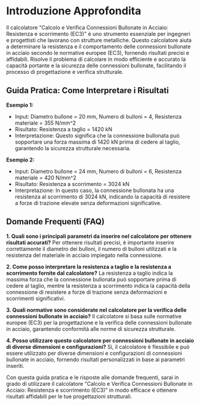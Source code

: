 # Introduzione Approfondita
Il calcolatore "Calcolo e Verifica Connessioni Bullonate in Acciaio: Resistenza e scorrimento (EC3)" è uno strumento essenziale per ingegneri e progettisti che lavorano con strutture metalliche. Questo calcolatore aiuta a determinare la resistenza e il comportamento delle connessioni bullonate in acciaio secondo le normative europee (EC3), fornendo risultati precisi e affidabili. Risolve il problema di calcolare in modo efficiente e accurato la capacità portante e la sicurezza delle connessioni bullonate, facilitando il processo di progettazione e verifica strutturale.

## Guida Pratica: Come Interpretare i Risultati

**Esempio 1:**
- Input: Diametro bullone = 20 mm, Numero di bulloni = 4, Resistenza materiale = 355 N/mm^2
- Risultato: Resistenza a taglio = 1420 kN
- Interpretazione: Questo significa che la connessione bullonata può sopportare una forza massima di 1420 kN prima di cedere al taglio, garantendo la sicurezza strutturale necessaria.

**Esempio 2:**
- Input: Diametro bullone = 24 mm, Numero di bulloni = 6, Resistenza materiale = 420 N/mm^2
- Risultato: Resistenza a scorrimento = 3024 kN
- Interpretazione: In questo caso, la connessione bullonata ha una resistenza al scorrimento di 3024 kN, indicando la capacità di resistere a forze di trazione elevate senza deformazioni significative.

## Domande Frequenti (FAQ)

**1. Quali sono i principali parametri da inserire nel calcolatore per ottenere risultati accurati?**
Per ottenere risultati precisi, è importante inserire correttamente il diametro dei bulloni, il numero di bulloni utilizzati e la resistenza del materiale in acciaio impiegato nella connessione.

**2. Come posso interpretare la resistenza a taglio e la resistenza a scorrimento fornite dal calcolatore?**
La resistenza a taglio indica la massima forza che la connessione bullonata può sopportare prima di cedere al taglio, mentre la resistenza a scorrimento indica la capacità della connessione di resistere a forze di trazione senza deformazioni e scorrimenti significativi.

**3. Quali normative sono considerate nel calcolatore per la verifica delle connessioni bullonate in acciaio?**
Il calcolatore si basa sulle normative europee (EC3) per la progettazione e la verifica delle connessioni bullonate in acciaio, garantendo conformità alle norme di sicurezza strutturale.

**4. Posso utilizzare questo calcolatore per connessioni bullonate in acciaio di diverse dimensioni e configurazioni?**
Sì, il calcolatore è flessibile e può essere utilizzato per diverse dimensioni e configurazioni di connessioni bullonate in acciaio, fornendo risultati personalizzati in base ai parametri inseriti.

Con questa guida pratica e le risposte alle domande frequenti, sarai in grado di utilizzare il calcolatore "Calcolo e Verifica Connessioni Bullonate in Acciaio: Resistenza e scorrimento (EC3)" in modo efficace e ottenere risultati affidabili per le tue progettazioni strutturali.